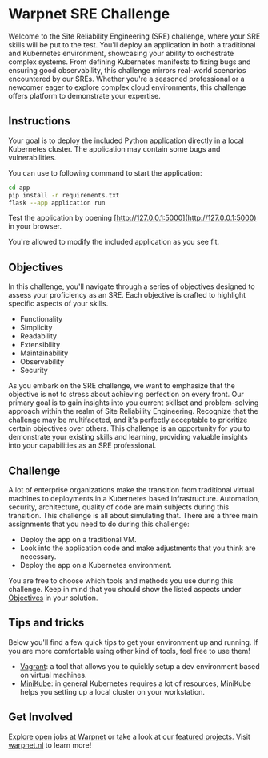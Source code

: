 # Warpnet SRE Challenge

Welcome to the Site Reliability Engineering (SRE) challenge, where your SRE skills will be put to the test. You'll deploy an application in both a traditional and Kubernetes environment, showcasing your ability to orchestrate complex systems. From defining Kubernetes manifests to fixing bugs and ensuring good observability, this challenge mirrors real-world scenarios encountered by our SREs. Whether you're a seasoned professional or a newcomer eager to explore complex cloud environments, this challenge offers platform to demonstrate your expertise.

## Instructions

Your goal is to deploy the included Python application directly in a local Kubernetes cluster. The application may contain some bugs and vulnerabilities.

You can use to following command to start the application:
```bash
cd app
pip install -r requirements.txt
flask --app application run
```

Test the application by opening [http://127.0.0.1:5000](http://127.0.0.1:5000) in your browser.

You're allowed to modify the included application as you see fit.

## Objectives

In this challenge, you'll navigate through a series of objectives designed to assess your proficiency as an SRE. Each objective is crafted to highlight specific aspects of your skills.

- Functionality
- Simplicity
- Readability
- Extensibility
- Maintainability
- Observability
- Security

As you embark on the SRE challenge, we want to emphasize that the objective is not to stress about achieving perfection on every front. Our primary goal is to gain insights into you current skillset and problem-solving approach within the realm of Site Reliability Engineering. Recognize that the challenge may be multifaceted, and it's perfectly acceptable to prioritize certain objectives over others. This challenge is an opportunity for you to demonstrate your existing skills and learning, providing valuable insights into your capabilities as an SRE professional.

## Challenge

A lot of enterprise organizations make the transition from traditional virtual machines to deployments in a Kubernetes based infrastructure.
Automation, security, architecture, quality of code are main subjects during this transition. This challenge is all about simulating that. There are a three main assignments that you need to do during this challenge:

- Deploy the app on a traditional VM. 
- Look into the application code and make adjustments that you think are necessary.
- Deploy the app on a Kubernetes environment.

You are free to choose which tools and methods you use during this challenge. Keep in mind that you should show the listed aspects under [Objectives](#objectives) in your solution.

## Tips and tricks

Below you'll find a few quick tips to get your environment up and running. If you are more comfortable using other kind of tools, feel free to use them!

- [Vagrant](https://www.vagrantup.com/): a tool that allows you to quickly setup a dev environment based on virtual machines.
- [MiniKube](https://minikube.sigs.k8s.io/docs/): in general Kubernetes requires a lot of resources, MiniKube helps you setting up a local cluster on your workstation.

## Get Involved

[Explore open jobs at Warpnet](https://warpnet.nl/jobs/) or take a look at our [featured projects](https://github.com/warpnet). Visit [warpnet.nl](https://warpnet.nl/) to learn more!
